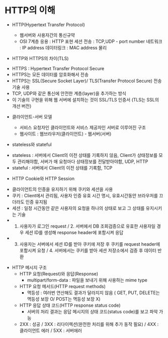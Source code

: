 # HTTP의 이해

- HTTP(Hypertext Transfer Protocol)
  * 웹서버와 사용자간의 통신규약
  * OSI 7계층
    응용 : HTTP
    표현
    세션
    전송 : TCP,UDP - port number
    네트워크 : IP address
    데이터링크 : MAC address
    물리

- HTTP와 HTTPS의 차이(TLS)
 * HTTPS : Hypertext Transfer Protocol Secure
 * HTTPS는 모든 데이터를 암호화해서 전송
 * HTTPS는 SSL(Secure Socket Layer)/ TLS(Transfer Protocol Secure) 전송기술 사용
 * TCP, UDP와 같은 통신에 안전한 계층(layer)을 추가하는 방식
 * 이 기술의 구현을 위해 웹 서버에 설치하는 것이 SSL/TLS 인증서 (TLS는 SSL의 개선 버전)

- 클라이언트-서버 모델
  * 서비스 요청자인 클라이언트와 서비스 제공자인 서버로 이루어진 구조
  * 웹사이트 : 웹브라우저(클라이언트) - 웹서버(서버)

- stateless와 stateful
 * stateless : 서버에서 Client의 이전 상태를 기록하지 않음, Client가 상태정보를 모두 관리해야함, 서버가 매 요청마다 상태정보를 전달받아야함, UDP, HTTP
 * stateful : 서버에서 Client의 이전 상태를 기록함, TCP

- HTTP Cookie와 HTTP Session
 * 클라이언트의 인증을 유지하기 위해 쿠키와 세션을 사용
 * 쿠키 : Client에서 관리됨, 사용자 인증 유효 시간 명시, 유효시간동안 브라우저를 끄더라도 인증 유지됨
 * 세션 : 일정 시간동안 같은 사용자의 요청을 하나의 상태로 보고 그 상태를 유지시키는 기술
 * 1. 사용자가 로그인 request / 2. 서버에서 DB 조회검증으로 유효한 사용자일 경우 세션 ID를 생성해 response header에 포함시켜 응답
 * 3. 사용자는 서버에서 세션 ID를 받아 쿠키에 저장 후 쿠키를 request header에 포함시켜 요청 / 4. 서버에서는 쿠키를 받아 세션 저장소에서 검증 후 데이터 반환

- HTTP 메시지 구조
    - HTTP 요청(Request)와 응답(Response)
        - multipart/form-data : 파일을 보내기 위해 사용하는 mime type
    - HTTP 요청 메서드(HTTP request methods)
        - 멱등성 : 여러번 연산해도 결과가 달라지지 않음 ( GET, PUT, DELETE는 멱등성 보장 O/ POST는 멱등성 보장 X)
    - HTTP 응답 상태 코드(HTTP response status code)
        - 서버의 처리 결과는 응답 메시지의 상태 코드(status code)를 보고 파악 가능
	* 2XX : 성공 / 3XX : 리다이렉션(완전한 처리를 위해 추가 동작 필요) / 4XX : 클라이언트 에러 / 5XX : 서버에러